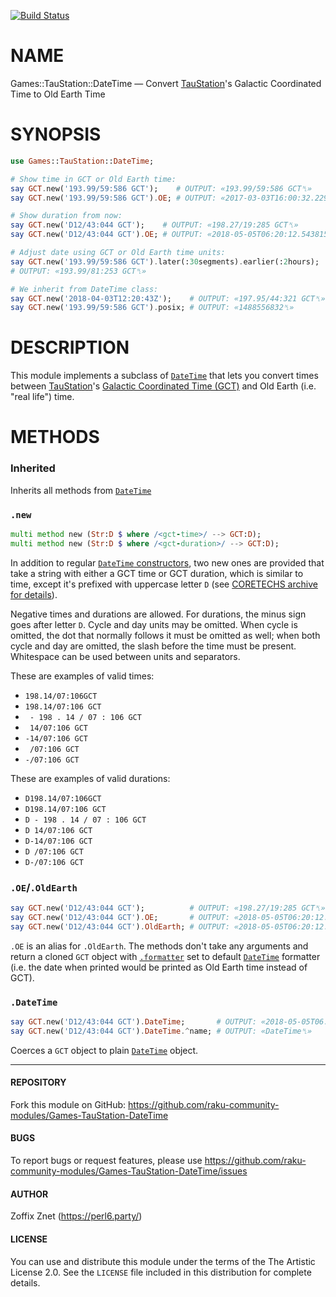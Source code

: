 [![Build Status](https://travis-ci.org/zoffixznet/perl6-Games-TauStation-DateTime.svg)](https://travis-ci.org/zoffixznet/perl6-Games-TauStation-DateTime)

# NAME

Games::TauStation::DateTime — Convert [TauStation](https://taustation.space)'s Galactic Coordinated Time to Old Earth Time

# SYNOPSIS

```raku
use Games::TauStation::DateTime;

# Show time in GCT or Old Earth time:
say GCT.new('193.99/59:586 GCT');    # OUTPUT: «193.99/59:586 GCT␤»
say GCT.new('193.99/59:586 GCT').OE; # OUTPUT: «2017-03-03T16:00:32.229148Z␤»

# Show duration from now:
say GCT.new('D12/43:044 GCT');    # OUTPUT: «198.27/19:285 GCT␤»
say GCT.new('D12/43:044 GCT').OE; # OUTPUT: «2018-05-05T06:20:12.543815Z␤»

# Adjust date using GCT or Old Earth time units:
say GCT.new('193.99/59:586 GCT').later(:30segments).earlier(:2hours);
# OUTPUT: «193.99/81:253 GCT␤»

# We inherit from DateTime class:
say GCT.new('2018-04-03T12:20:43Z');    # OUTPUT: «197.95/44:321 GCT␤»
say GCT.new('193.99/59:586 GCT').posix; # OUTPUT: «1488556832␤»
```

# DESCRIPTION

This module implements a subclass of
[`DateTime`](https://docs.raku.org/type/DateTime)
that lets you convert times between [TauStation](https://taustation.space/)'s
[Galactic Coordinated Time
    (GCT)](https://alpha.taustation.space/archive/general/gct) and Old Earth
(i.e. "real life") time.

# METHODS

### Inherited

Inherits all methods from [`DateTime`](https://docs.raku.org/type/DateTime)

### `.new`

```raku
multi method new (Str:D $ where /<gct-time>/ --> GCT:D);
multi method new (Str:D $ where /<gct-duration>/ --> GCT:D);
```

In addition to regular [`DateTime`
constructors](https://docs.raku.org/type/DateTime#method_new), two new ones
are provided that take a string with either a GCT time or GCT duration, which
is similar to time, except it's prefixed with uppercase letter `D`
(see [CORETECHS archive for details](https://alpha.taustation.space/archive/general/gct)).

Negative times and durations are allowed. For durations, the minus sign goes
after letter `D`. Cycle and day units may be omitted. When cycle is omitted,
the dot that normally follows it must be omitted as well; when both cycle
and day are omitted, the slash before the time must be present. Whitespace
can be used between units and separators.

These are examples of valid times:

* `198.14/07:106GCT`
* `198.14/07:106 GCT`
* ` - 198 . 14 / 07 : 106 GCT`
* ` 14/07:106 GCT`
* `-14/07:106 GCT`
* ` /07:106 GCT`
* `-/07:106 GCT`

These are examples of valid durations:
* `D198.14/07:106GCT`
* `D198.14/07:106 GCT`
* `D - 198 . 14 / 07 : 106 GCT`
* `D 14/07:106 GCT`
* `D-14/07:106 GCT`
* `D /07:106 GCT`
* `D-/07:106 GCT`

### `.OE`/`.OldEarth`

```raku
say GCT.new('D12/43:044 GCT');          # OUTPUT: «198.27/19:285 GCT␤»
say GCT.new('D12/43:044 GCT').OE;       # OUTPUT: «2018-05-05T06:20:12.543815Z␤»
say GCT.new('D12/43:044 GCT').OldEarth; # OUTPUT: «2018-05-05T06:20:12.543815Z␤»
```

`.OE` is an alias for `.OldEarth`. The methods don't take any arguments and
return a cloned `GCT` object with
[`.formatter`](https://docs.perl6.org/type/DateTime#%28Dateish%29_method_formatter)
set to default [`DateTime`](https://docs.perl6.org/type/DateTime) formatter
(i.e. the date when printed would be printed as Old Earth time instead of GCT).

### `.DateTime`

```raku
say GCT.new('D12/43:044 GCT').DateTime;       # OUTPUT: «2018-05-05T06:29:14.494109Z␤»
say GCT.new('D12/43:044 GCT').DateTime.^name; # OUTPUT: «DateTime␤»
```

Coerces a `GCT` object to plain
[`DateTime`](https://docs.raku.org/type/DateTime) object.

----

#### REPOSITORY

Fork this module on GitHub:
https://github.com/raku-community-modules/Games-TauStation-DateTime

#### BUGS

To report bugs or request features, please use
https://github.com/raku-community-modules/Games-TauStation-DateTime/issues

#### AUTHOR

Zoffix Znet (https://perl6.party/)

#### LICENSE

You can use and distribute this module under the terms of the
The Artistic License 2.0. See the `LICENSE` file included in this
distribution for complete details.
